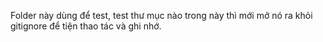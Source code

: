 Folder này dùng để test, test thư mục nào trong này thì mới mở nó ra khỏi gitignore để tiện thao tác và ghi nhớ.
